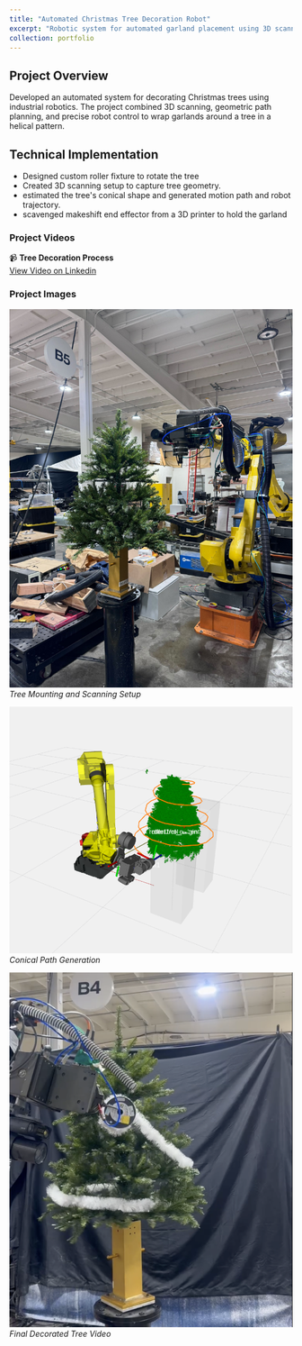 ```yaml
---
title: "Automated Christmas Tree Decoration Robot"
excerpt: "Robotic system for automated garland placement using 3D scanning and trajectory planning<br/><img src='/images/tree_main.jpg' width='500px' style='display:block; margin:auto;'>"
collection: portfolio
---
```

## Project Overview
Developed an automated system for decorating Christmas trees using industrial robotics. The project combined 3D scanning, geometric path planning, and precise robot control to wrap garlands around a tree in a helical pattern.

## Technical Implementation
- Designed custom roller fixture to rotate the tree
- Created 3D scanning setup to capture tree geometry.
- estimated the tree's conical shape and generated motion path and robot trajectory.
- scavenged makeshift end effector from a 3D printer to hold the garland

### Project Videos
📹 **Tree Decoration Process**  
[View Video on Linkedin](https://www.linkedin.com/posts/graymatter-robotics_christmas-manufacturing-ai-activity-7277389012019900416--8Ur?utm_source=share&utm_medium=member_desktop)

### Project Images
![Setup](/images/tree_setup.jpg)
*Tree Mounting and Scanning Setup*

![Path Planning](/images/tree_planning.png)
*Conical Path Generation*

[![Final Result](/images/tree_attempt1.png)](/images/tree_attempt1.mp4)
*Final Decorated Tree Video*